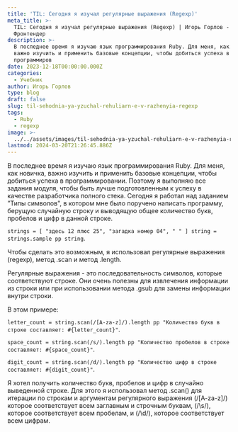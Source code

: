 ```yaml
---
title: 'TIL: Сегодня я изучал регулярные выражения (Regexp)'
meta_title: >-
  TIL: Сегодня я изучал регулярные выражения (Regexp) | Игорь Горлов -
  Фронтeндер
description: >-
  В последнее время я изучаю язык программирования Ruby. Для меня, как новичка,
  важно изучить и применить базовые концепции, чтобы добиться успеха в
  программиров
date: 2023-12-18T00:00:00.000Z
categories:
  - Учебник
author: Игорь Горлов
type: blog
draft: false
slug: til-sehodnia-ya-yzuchal-rehuliarn-e-v-razhenyia-regexp
tags:
  - Ruby
  - regexp
image: >-
  ../../assets/images/til-sehodnia-ya-yzuchal-rehuliarn-e-v-razhenyia-regexp-Dec-18-2023.avif
lastmod: 2024-03-20T21:26:45.886Z
---
```


В последнее время я изучаю язык программирования Ruby. Для меня, как новичка, важно изучить и применить базовые концепции, чтобы добиться успеха в программировании. Поэтому я выполняю все задания модуля, чтобы быть лучше подготовленным к успеху в качестве разработчика полного стека. Сегодня я работал над заданием ”Типы символов", в котором мне было поручено написать программу, берущую случайную строку и выводящую общее количество букв, пробелов и цифр в данной строке.

`strings = [ "здесь 12 плюс 25", "загадка номер 04", " " ] string = strings.sample pp string`.

Чтобы сделать это возможным, я использовал регулярные выражения (regexp), метод .scan и метод .length.

Регулярные выражения - это последовательность символов, которые соответствуют строке. Они очень полезны для извлечения информации из строки или при использовании метода .gsub для замены информации внутри строки.

В этом примере:

`letter_count = string.scan(/[A-za-z]/).length pp "Количество букв в строке составляет: #{letter_count}"`.

`space_count = string.scan(/s/).length pp "Количество пробелов в строке составляет: #{space_count}"`.

`digit_count = string.scan(/d/).length pp "Количество цифр в строке составляет: #{digit_count}"`.

Я хотел получить количество букв, пробелов и цифр в случайно выведенной строке. Для этого я использовал метод .scan() для итерации по строкам и аргументам регулярного выражения (/[A-za-z]/)
которое соответствует всем заглавным и строчным буквам, (/\s/), которое соответствует всем пробелам, и (/\d/), которое соответствует всем цифрам.
